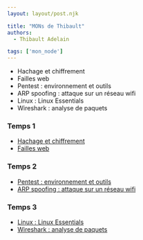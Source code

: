 ```yaml
---
layout: layout/post.njk

title: "MONs de Thibault"
authors:
  - Thibault Adelain

tags: ['mon_node']
---
```


<!-- début résumé -->

- Hachage et chiffrement
- Failles web
- Pentest : environnement et outils
- ARP spoofing : attaque sur un réseau wifi
- Linux : Linux Essentials
- Wireshark : analyse de paquets

<!-- fin résumé -->

### Temps 1

- [Hachage et chiffrement](HachageChiffrement)
- [Failles web](FaillesWeb)

### Temps 2

- [Pentest : environnement et outils](pentest)
- [ARP spoofing : attaque sur un réseau wifi](arp_spoofing)

### Temps 3

- [Linux : Linux Essentials](linux)
- [Wireshark : analyse de paquets](wireshark)
